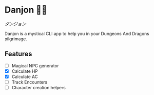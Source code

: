 # Danjon 🧙‍♂️

_ダンジョン_

Danjon is a mystical CLI app to help you in your Dungeons And Dragons pilgrimage.

## Features

-   [ ] Magical NPC generator
-   [x] Calculate HP
-   [x] Calculate AC
-   [ ] Track Encounters
-   [ ] Character creation helpers
